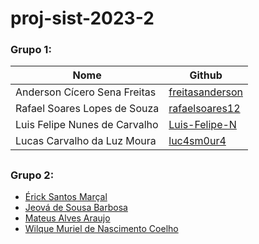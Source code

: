 # proj-sist-2023-2

### Grupo 1:

|Nome|Github|
|---|---|
|Anderson Cícero Sena Freitas|[freitasanderson](https://github.com/freitasanderson)|
|Rafael Soares Lopes de Souza|[rafaelsoares12](https://github.com/rafaelsoares12)|
|Luis Felipe Nunes de Carvalho|[Luis-Felipe-N](https://github.com/Luis-Felipe-N)|
|Lucas Carvalho da Luz Moura|[luc4sm0ur4](https://github.com/luc4sm0ur4)|
##
### Grupo 2:

- [Érick Santos Marçal](https://github.com/erarich)
- [Jeová de Sousa Barbosa](https://github.com/jeovazin1v9)
- [Mateus Alves Araujo](https://github.com/MateusAlvez)
- [Wilque Muriel de Nascimento Coelho](https://github.com/uiuqM)
